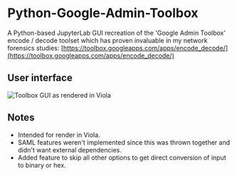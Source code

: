 # Python-Google-Admin-Toolbox
A Python-based JupyterLab GUI recreation of the 'Google Admin Toolbox' encode / decode toolset which has proven invaluable in my network forensics studies: [https://toolbox.googleapps.com/apps/encode_decode/](https://toolbox.googleapps.com/apps/encode_decode/)

## User interface
![Toolbox GUI as rendered in Viola](https://user-images.githubusercontent.com/96323936/168412831-e093a88f-d345-4d51-a295-7c056129a32f.PNG)

## Notes

 - Intended for render in Viola.
 - SAML features weren't implemented since this was thrown together and didn't want external dependencies.
 - Added feature to skip all other options to get direct conversion of input to binary or hex.


